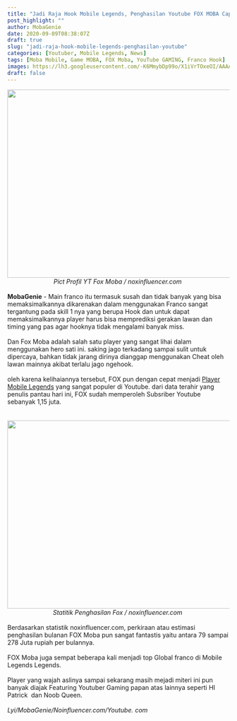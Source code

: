 ```yaml
---
title: "Jadi Raja Hook Mobile Legends, Penghasilan Youtube FOX MOBA Capai Angka Ratusan Juta!" 
post_highlight: ""
author: MobaGenie
date: 2020-09-09T08:38:07Z
draft: true
slug: "jadi-raja-hook-mobile-legends-penghasilan-youtube"
categories: [Youtuber, Mobile Legends, News]
tags: [Moba Mobile, Game MOBA, FOX Moba, YouTube GAMING, Franco Hook]
images: https://lh3.googleusercontent.com/-K6MmybDp99o/X1iVrTOxeOI/AAAAAAAABK4/N5fQaXI6oHkbnaPEYNVQBMefN7NjTVpdwCLcBGAsYHQ/s1600/IMG_ORG_1599640331535.png
draft: false
---
```

<div><div text-align: center;"><img  src="https://lh3.googleusercontent.com/-K6MmybDp99o/X1iVrTOxeOI/AAAAAAAABK4/N5fQaXI6oHkbnaPEYNVQBMefN7NjTVpdwCLcBGAsYHQ/s1600/IMG_ORG_1599640331535.png"  width="640" height="426"  ></a></div><div style="text-align: center;"><i>Pict Profil YT Fox Moba / noxinfluencer.com</i>&nbsp;</div><br>
</div><div><b>MobaGenie</b> - Main franco itu termasuk susah dan tidak banyak yang bisa memaksimalkannya dikarenakan dalam menggunakan Franco sangat tergantung pada skill 1 nya yang berupa Hook dan untuk dapat memaksimalkannya player harus bisa memprediksi gerakan lawan dan timing yang pas agar hooknya tidak mengalami banyak miss.</div><div><br>
</div><div>Dan Fox Moba adalah salah satu player yang sangat lihai dalam menggunakan hero sati ini. saking jago terkadang sampai sulit untuk dipercaya, bahkan tidak jarang dirinya dianggap menggunakan Cheat oleh lawan mainnya akibat terlalu jago ngehook.</div><div><br>
</div><div>oleh karena kelihaiannya tersebut, FOX pun dengan cepat menjadi <a href="https://mobagenie.my.id/jadi-raja-hook-mobile-legends-penghasilan-youtube/" title="">Player Mobile Legends</a> yang sangat populer di Youtube. dari data terahir yang penulis pantau hari ini, FOX sudah memperoleh Subsriber Youtube sebanyak 1,15 juta.</div><div><br>
</div><div><br>
</div><div><div text-align: center;"><a href="https://lh3.googleusercontent.com/-9T7tCXqnmwQ/X1iVsIEqz9I/AAAAAAAABK8/yYpkM1CrQx0hMT6hSQl1GdHHianWwriqQCLcBGAsYHQ/s1600/IMG_ORG_1599640357932.png"  ><img  src="https://lh3.googleusercontent.com/-9T7tCXqnmwQ/X1iVsIEqz9I/AAAAAAAABK8/yYpkM1CrQx0hMT6hSQl1GdHHianWwriqQCLcBGAsYHQ/s1600/IMG_ORG_1599640357932.png"  width="640" height="426"  ></a></div><div style="text-align: center;"><i>Statitik Penghasilan Fox / noxinfluencer.com&nbsp;</i></div><br>
</div><div>Berdasarkan statistik noxinfluencer.com, perkiraan atau estimasi penghasilan bulanan FOX Moba pun sangat fantastis yaitu antara 79 sampai 278 Juta rupiah per bulannya.</div><div><br>
</div><div>FOX Moba juga sempat beberapa kali menjadi top Global franco di Mobile Legends Legends.&nbsp;</div><div><br>
</div><div>Player yang wajah aslinya sampai sekarang masih mejadi miteri ini pun banyak diajak Featuring Youtuber Gaming papan atas lainnya seperti HI Patrick&nbsp; dan Noob Queen.</div><div><br>
</div><div><i>Lyi/MobaGenie/Noinfluencer.com/Youtube. com</i></div>

